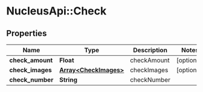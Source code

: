 # NucleusApi::Check

## Properties
Name | Type | Description | Notes
------------ | ------------- | ------------- | -------------
**check_amount** | **Float** | checkAmount | [optional] 
**check_images** | [**Array&lt;CheckImages&gt;**](CheckImages.md) | checkImages | [optional] 
**check_number** | **String** | checkNumber | 


